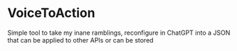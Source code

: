 # VoiceToAction
Simple tool to take my inane ramblings, reconfigure in ChatGPT into a JSON that can be applied to other APIs or can be stored
